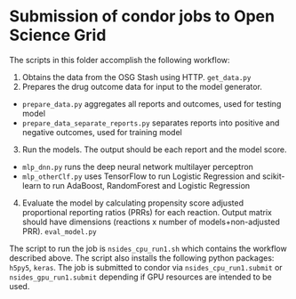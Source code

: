 # Submission of condor jobs to Open Science Grid

The scripts in this folder accomplish the following workflow:

1. Obtains the data from the OSG Stash using HTTP. `get_data.py`
2. Prepares the drug outcome data for input to the model generator.
  * `prepare_data.py` aggregates all reports and outcomes, used for testing model
  * `prepare_data_separate_reports.py` separates reports into positive and negative outcomes, used for training model
3. Run the models.  The output should be each report and the model score.
  * `mlp_dnn.py` runs the deep neural network multilayer perceptron
  * `mlp_otherClf.py` uses TensorFlow to run Logistic Regression and scikit-learn to run AdaBoost, RandomForest and Logistic Regression
4. Evaluate the model by calculating propensity score adjusted proportional reporting ratios (PRRs) for each reaction. Output matrix should have dimensions (reactions x  number of models+non-adjusted PRR). `eval_model.py`

The script to run the job is `nsides_cpu_run1.sh` which contains the workflow described above.  The script also installs the following python packages: `h5py5`, `keras`. The job is submitted to condor via `nsides_cpu_run1.submit` or `nsides_gpu_run1.submit` depending if GPU resources are intended to be used.
